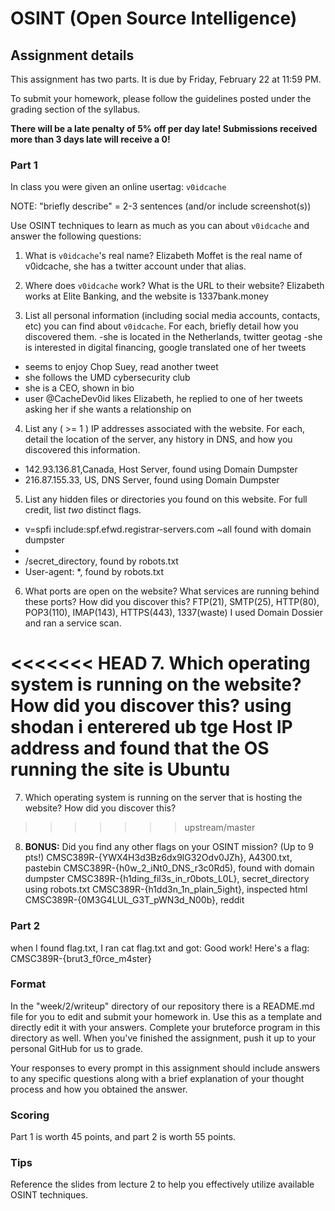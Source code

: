 OSINT (Open Source Intelligence)
======

## Assignment details

This assignment has two parts. It is due by Friday, February 22 at 11:59 PM.

To submit your homework, please follow the guidelines posted under the grading section of the syllabus.

**There will be a late penalty of 5% off per day late! Submissions received more than 3 days late will receive a 0!**

### Part 1

In class you were given an online usertag: `v0idcache`

NOTE: "briefly describe" = 2-3 sentences (and/or include screenshot(s))

Use OSINT techniques to learn as much as you can about `v0idcache` and answer the following questions:

1. What is `v0idcache`'s real name?
Elizabeth Moffet is the real name of v0idcache, she has a twitter account under that alias.

2. Where does `v0idcache` work? What is the URL to their website?
Elizabeth works at Elite Banking, and the website is 1337bank.money

3. List all personal information (including social media accounts, contacts, etc) you can find about `v0idcache`. For each, briefly detail how you discovered them.
-she is located in the Netherlands, twitter geotag
-she is interested in digital financing, google translated one of her tweets
- seems to enjoy Chop Suey, read another tweet
- she follows the UMD cybersecurity club
- she is a CEO, shown in bio
- user @CacheDev0id likes Elizabeth, he replied to one of her tweets asking her if she wants a relationship on 

4. List any ( >= 1 ) IP addresses associated with the website. For each, detail the location of the server, any history in DNS, and how you discovered this information.
- 142.93.136.81,Canada, Host Server, found using Domain Dumpster
- 216.87.155.33, US, DNS Server, found using Domain Dumpster

5. List any hidden files or directories you found on this website. For full credit, list *two* distinct flags.
- v=spfi include:spf.efwd.registrar-servers.com ~all found with domain dumpster
-
- /secret_directory, found by robots.txt
- User-agent: *, found by robots.txt
6. What ports are open on the website? What services are running behind these ports? How did you discover this?
FTP(21), SMTP(25), HTTP(80), POP3(110), IMAP(143), HTTPS(443), 1337(waste) I used Domain Dossier and ran a service scan.

<<<<<<< HEAD
7. Which operating system is running on the website? How did you discover this?
using shodan i enterered ub tge Host IP address and found that the OS running the site is Ubuntu
=======
7. Which operating system is running on the server that is hosting the website? How did you discover this?
>>>>>>> upstream/master

8. **BONUS:** Did you find any other flags on your OSINT mission? (Up to 9 pts!)
CMSC389R-{YWX4H3d3Bz6dx9lG32Odv0JZh}, A4300.txt, pastebin
CMSC389R-{h0w_2_iNt0_DNS_r3c0Rd5), found with domain dumpster
CMSC389R-{h1ding_fil3s_in_r0bots_L0L}, secret_directory using robots.txt
CMSC389R-{h1dd3n_1n_plain_5ight}, inspected html
CMSC389R-{0M3G4LUL_G3T_pWN3d_N00b}, reddit
### Part 2
when I found flag.txt, I ran cat flag.txt and got:
	Good work! Here's a flag: CMSC389R-{brut3_f0rce_m4ster}
### Format
In the "week/2/writeup" directory of our repository there is a README.md file for you to edit and submit your homework in. Use this as a template and directly edit it with your answers. Complete your bruteforce program in this directory as well. When you've finished the assignment, push it up to your personal GitHub for us to grade.

Your responses to every prompt in this assignment should include answers to any specific questions along with a brief explanation of your thought process and how you obtained the answer.

### Scoring

Part 1 is worth 45 points, and part 2 is worth 55 points.

### Tips

Reference the slides from lecture 2 to help you effectively utilize available OSINT techniques.
